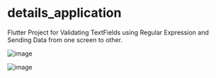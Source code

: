# details_application

Flutter Project for Validating TextFields using Regular Expression and Sending Data from one screen to other.

![image](https://user-images.githubusercontent.com/68733763/230392858-e6850f40-159f-4a6d-9e76-43c34f2cb191.png)


![image](https://user-images.githubusercontent.com/68733763/230392975-fe1b7368-c8cb-425a-ba06-cc7a165c222f.png)
